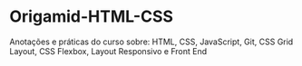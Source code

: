 # Origamid-HTML-CSS
 Anotações e práticas do curso sobre: HTML, CSS, JavaScript, Git, CSS Grid Layout, CSS Flexbox, Layout Responsivo e Front End
